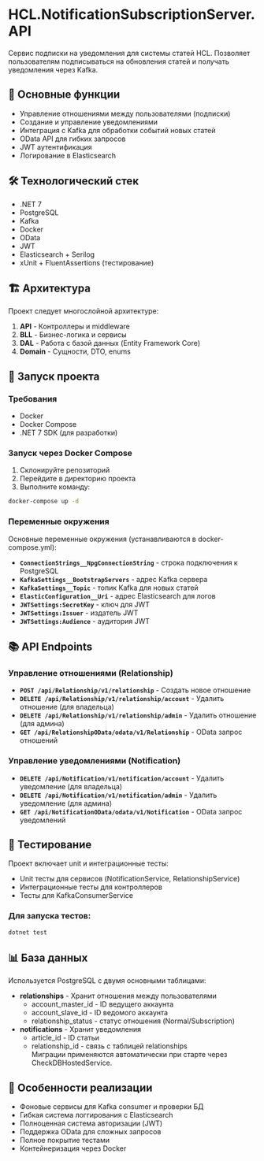 # HCL.NotificationSubscriptionServer.API

Сервис подписки на уведомления для системы статей HCL. Позволяет пользователям подписываться на обновления статей и получать уведомления через Kafka.

## 📌 Основные функции

- Управление отношениями между пользователями (подписки)
- Создание и управление уведомлениями
- Интеграция с Kafka для обработки событий новых статей
- OData API для гибких запросов
- JWT аутентификация
- Логирование в Elasticsearch

## 🛠 Технологический стек

- .NET 7
- PostgreSQL
- Kafka
- Docker
- OData
- JWT
- Elasticsearch + Serilog
- xUnit + FluentAssertions (тестирование)

## 🏗️ Архитектура

Проект следует многослойной архитектуре:

1. **API** - Контроллеры и middleware
2. **BLL** - Бизнес-логика и сервисы
3. **DAL** - Работа с базой данных (Entity Framework Core)
4. **Domain** - Сущности, DTO, enums

## 🚀 Запуск проекта

### Требования
- Docker
- Docker Compose
- .NET 7 SDK (для разработки)

### Запуск через Docker Compose

1. Склонируйте репозиторий
2. Перейдите в директорию проекта
3. Выполните команду:
```bash
docker-compose up -d
```
### Переменные окружения
Основные переменные окружения (устанавливаются в docker-compose.yml):  
- **`ConnectionStrings__NpgConnectionString`** - строка подключения к PostgreSQL  
- **`KafkaSettings__BootstrapServers`** - адрес Kafka сервера  
- **`KafkaSettings__Topic`** - топик Kafka для новых статей  
- **`ElasticConfiguration__Uri`** - адрес Elasticsearch для логов  
- **`JWTSettings:SecretKey`** - ключ для JWT  
- **`JWTSettings:Issuer`** - издатель JWT  
- **`JWTSettings:Audience`** - аудитория JWT  

## 📚 API Endpoints
### Управление отношениями (Relationship)  
- **`POST /api/Relationship/v1/relationship`** - Создать новое отношение
- **`DELETE /api/Relationship/v1/relationship/account`** - Удалить отношение (для владельца)
- **`DELETE /api/Relationship/v1/relationship/admin`** - Удалить отношение (для админа)
- **`GET /api/RelationshipOData/odata/v1/Relationship`** - OData запрос отношений

### Управление уведомлениями (Notification)
- **`DELETE /api/Notification/v1/notification/account`** - Удалить уведомление (для владельца)
- **`DELETE /api/Notification/v1/notification/admin`** - Удалить уведомление (для админа)
- **`GET /api/NotificationOData/odata/v1/Notification`** - OData запрос уведомлений

## 🔧 Тестирование
Проект включает unit и интеграционные тесты:
- Unit тесты для сервисов (NotificationService, RelationshipService)
- Интеграционные тесты для контроллеров
- Тесты для KafkaConsumerService

### Для запуска тестов:
```bash
dotnet test
```
## 📊 База данных
Используется PostgreSQL с двумя основными таблицами:  
- **relationships** - Хранит отношения между пользователями
  - account_master_id - ID ведущего аккаунта
  - account_slave_id - ID ведомого аккаунта
  - relationship_status - статус отношения (Normal/Subscription)
- **notifications** - Хранит уведомления
  - article_id - ID статьи
  - relationship_id - связь с таблицей relationships  
Миграции применяются автоматически при старте через CheckDBHostedService.

## 🎯 Особенности реализации
- Фоновые сервисы для Kafka consumer и проверки БД
- Гибкая система логгирования с Elasticsearch
- Полноценная система авторизации (JWT)
- Поддержка OData для сложных запросов
- Полное покрытие тестами
- Контейнеризация через Docker
